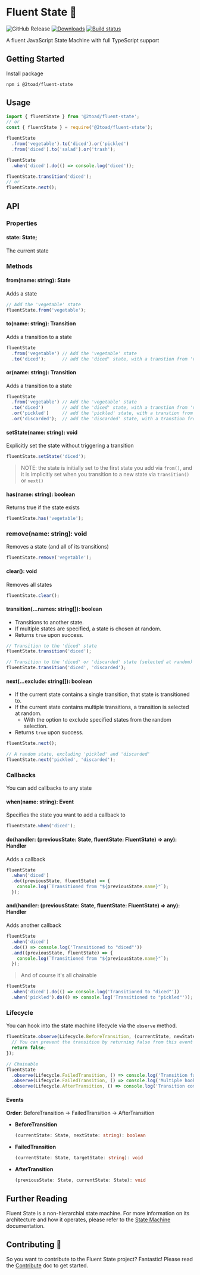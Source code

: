 # Fluent State 🔄

![GitHub Release](https://img.shields.io/github/v/release/2Toad/fluent-state)
[![Downloads](https://img.shields.io/npm/dm/@2toad/fluent-state.svg)](https://www.npmjs.com/package/@2toad/fluent-state)
[![Build status](https://github.com/2toad/fluent-state/actions/workflows/ci.yml/badge.svg)](https://github.com/2Toad/fluent-state/actions/workflows/nodejs.yml)

A fluent JavaScript State Machine with full TypeScript support

## Getting Started

Install package

```Shell
npm i @2toad/fluent-state
```

## Usage

```JavaScript
import { fluentState } from '@2toad/fluent-state';
// or
const { fluentState } = require('@2toad/fluent-state');
```

```JavaScript
fluentState
  .from('vegetable').to('diced').or('pickled')
  .from('diced').to('salad').or('trash');

fluentState
  .when('diced').do(() => console.log('diced'));

fluentState.transition('diced');
// or
fluentState.next();
```

## API

### Properties

#### state: State;
The current state

### Methods

#### from(name: string): State
Adds a state

```JavaScript
// Add the 'vegetable' state
fluentState.from('vegetable');
```

#### to(name: string): Transition
Adds a transition to a state

```JavaScript
fluentState
  .from('vegetable') // Add the 'vegetable' state
  .to('diced');      // add the 'diced' state, with a transtion from 'vegetable'
```

#### or(name: string): Transition
Adds a transition to a state

```JavaScript
fluentState
  .from('vegetable') // Add the 'vegetable' state
  .to('diced')       // add the 'diced' state, with a transtion from 'vegetable'
  .or('pickled')     // add the 'pickled' state, with a transtion from 'vegetable'
  .or('discarded');  // add the 'discarded' state, with a transtion from 'vegetable'
```

#### setState(name: string): void
Explicitly set the state without triggering a transition

```JavaScript
fluentState.setState('diced');
```

> NOTE: the state is initially set to the first state you add via `from()`, and it is implicitly set when you transition to a new state via `transition()` or `next()`

#### has(name: string): boolean
Returns true if the state exists

```JavaScript
fluentState.has('vegetable');
```

### remove(name: string): void
Removes a state (and all of its transitions)

```JavaScript
fluentState.remove('vegetable');
```

#### clear(): void
Removes all states

```JavaScript
fluentState.clear();
```

#### transition(...names: string[]): boolean
- Transitions to another state.
- If multiple states are specified, a state is chosen at random.
- Returns `true` upon success.

```JavaScript
// Transition to the 'diced' state
fluentState.transition('diced');

// Transition to the 'diced' or 'discarded' state (selected at random)
fluentState.transition('diced', 'discarded');
```

#### next(...exclude: string[]): boolean
- If the current state contains a single transition, that state is transitioned to.
- If the current state contains multiple transitions, a transition is selected at random.
  - With the option to exclude specified states from the random selection.
- Returns `true` upon success.

```JavaScript
fluentState.next();

// A random state, excluding 'pickled' and 'discarded'
fluentState.next('pickled', 'discarded');
```

### Callbacks
You can add callbacks to any state

#### when(name: string): Event
Specifies the state you want to add a callback to

```JavaScript
fluentState.when('diced');
```

#### do(handler: (previousState: State, fluentState: FluentState) => any): Handler
Adds a callback

```JavaScript
fluentState
  .when('diced')
  .do((previousState, fluentState) => {
    console.log(`Transitioned from "${previousState.name}"`);
  });
```

#### and(handler: (previousState: State, fluentState: FluentState) => any): Handler
Adds another callback

```JavaScript
fluentState
  .when('diced')
  .do(() => console.log('Transitioned to "diced"'))
  .and((previousState, fluentState) => {
    console.log(`Transitioned from "${previousState.name}"`);
  });
```

> And of course it's all chainable

```JavaScript
fluentState
  .when('diced').do(() => console.log('Transitioned to "diced"'))
  .when('pickled').do(() => console.log('Transitioned to "pickled"'));
```

### Lifecycle
You can hook into the state machine lifecycle via the `observe` method.

```JavaScript
fluentState.observe(Lifecycle.BeforeTransition, (currentState, newState) => {
  // You can prevent the transition by returning false from this event
  return false;
});

// Chainable
fluentState
  .observe(Lifecycle.FailedTransition, () => console.log('Transition failed'))
  .observe(Lifecycle.FailedTransition, () => console.log('Multiple hooks allowed on each event'))
  .observe(Lifecycle.AfterTransition, () => console.log('Transition complete'));
```

#### Events

**Order**: BeforeTransition -> FailedTransition -> AfterTransition

- **BeforeTransition**
  ```ts
  (currentState: State, nextState: string): boolean
  ```
- **FailedTransition**
  ```ts
  (currentState: State, targetState: string): void
  ```

- **AfterTransition**
  ```ts
  (previousState: State, currentState: State): void
  ```

## Further Reading

Fluent State is a non-hierarchial state machine. For more information on its architecture and how it operates, please refer to the [State Machine](./state-machine.md) documentation.

## Contributing 🤝

So you want to contribute to the Fluent State project? Fantastic! Please read the [Contribute](./contribute.md) doc to get started.
